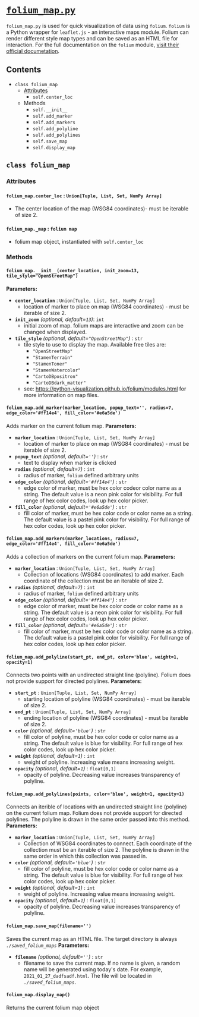 # [`folium_map.py`](../../folium_map.py)
`folium_map.py` is used for quick visualization of data using `folium`. `folium` is a Python wrapper for `leaflet.js` - an interactive maps module. Folium can render different style map types and can be saved as an HTML file for interaction. For the full documentation on the `folium` module, [visit their official documetation](https://python-visualization.github.io/folium/).

## Contents
- `class folium_map`
    - [Attributes](###Attributes)
        - `self.center_loc`
    - Methods 
        - `self.__init__`
        - `self.add_marker`
        - `self.add_markers`
        - `self.add_polyline`
        - `self.add_polylines`
        - `self.save_map`
        - `self.display_map`
        
## `class folium_map`
### Attributes 
#### `folium_map.center_loc` : `Union[Tuple, List, Set, NumPy Array]`
- The center location of the map (WSG84 coordinates)- must be iterable of size 2.
#### `folium_map._map` : `folium map`
- folium map object, instantiated with `self.center_loc`
### Methods
#### `folium_map.__init__(center_location, init_zoom=13, tile_style="OpenStreetMap")`
**Parameters:**
- **`center_location`** : `Union[Tuple, List, Set, NumPy Array]`
    - location of marker to place on map (WSG84 coordinates) - must be iterable of size 2. 
- **`init_zoom`** *(optional, default=`13`)*: `int`
    - initial zoom of map. folium maps are interactive and zoom can be changed when displayed. 
- **`tile_style`** *(optional, default=`"OpenStreetMap"`)* : `str` 
    - tile style to use to display the map. Available free tiles are: 
        - `"OpenStreetMap"`
        - `"StamenTerrain"`
        - `"StamenToner"`
        - `"StamenWatercolor"`
        - `"CartoDBpositron"`
        - `"CartoDBdark_matter"`
    - see: https://python-visualization.github.io/folium/modules.html for more information on map files.

#### `folium_map.add_marker(marker_location, popup_text='', radius=7, edge_color='#ff14e4', fill_color='#e6a5de')`
Adds marker on the current folium map. 
**Parameters:**
- **`marker_location`** : `Union[Tuple, List, Set, NumPy Array]`
    - location of marker to place on map (WSG84 coordinates) - must be iterable of size 2. 
- **`popup_text`** *(optional, default=`''`)* : `str`
    - text to display when marker is clicked 
- **`radius`** *(optional, default=`7`)* : `int`
    - radius of marker, `folium` defined arbitrary units
- **`edge_color`** *(optional, default=`'#ff14e4'`)* : `str`
    - edge color of marker, must be hex color codeor color name as a string. The default value is a neon pink color for visibility. For full range of hex color codes, look up hex color picker. 
- **`fill_color`** *(optional, default=`'#e6a5de'`)* : `str`
    - fill color of marker, must be hex color code or color name as a string. The default value is a pastel pink color for visibility. For full range of hex color codes, look up hex color picker. 

#### `folium_map.add_markers(marker_locations, radius=7, edge_color='#ff14e4', fill_color='#e6a5de')`
Adds a collection of markers on the current folium map. 
**Parameters:**
 - **`marker_location`** : `Union[Tuple, List, Set, NumPy Array]`
    - Collection of locations (WSG84 coordinates) to add marker. Each coordinate of the collection must be an iterable of size 2.
- **`radius`** *(optional, default=`7`)* : `int`
    - radius of marker, `folium` defined arbitrary units
- **`edge_color`** *(optional, default=`'#ff14e4'`)* : `str`
    - edge color of marker, must be hex color code or color name as a string. The default value is a neon pink color for visibility. For full range of hex color codes, look up hex color picker. 
- **`fill_color`** *(optional, default=`'#e6a5de'`)* : `str`
    - fill color of marker, must be hex color code or color name as a string. The default value is a pastel pink color for visibility. For full range of hex color codes, look up hex color picker. 

#### `folium_map.add_polyline(start_pt, end_pt, color='blue', weight=1, opacity=1)` 
Connects two points with an undirected straight line (polyline). Folium does not provide support for directed polylines. 
**Parameters:**
- **`start_pt`** : `Union[Tuple, List, Set, NumPy Array]`
    - starting location of polyline (WSG84 coordinates) - must be iterable of size 2. 
- **`end_pt`** : `Union[Tuple, List, Set, NumPy Array]`
    - ending location of polyline (WSG84 coordinates) - must be iterable of size 2. 
- **`color`** *(optional, default=`'blue'`)* : `str`
    - fill color of polyline, must be hex color code or color name as a string. The default value is blue for visibility. For full range of hex color codes, look up hex color picker. 
- **`weight`** *(optional, default=`1`)* : `int`
    - weight of polyline. Increasing value means increasing weight.
- **`opacity`** *(optional, default=`1`)* : `float[0,1]`
    - opacity of polyline. Decreasing value increases transparency of polyline. 

#### `folium_map.add_polylines(points, color='blue', weight=1, opacity=1)` 
Connects an iterible of locations with an undirected straight line (polyline) on the current folium map. Folium does not provide support for directed polylines. The polyline is drawn in the same order passed into this method.
**Parameters:**
- **`marker_location`** : `Union[Tuple, List, Set, NumPy Array]`
    - Collection of WSG84 coordinates to connect. Each coordinate of the collection must be an iterable of size 2. The polyline is drawn in the same order in which this collection was passed in.
- **`color`** *(optional, default=`'blue'`)* : `str`
    - fill color of polyline, must be hex color code or color name as a string. The default value is blue for visibility. For full range of hex color codes, look up hex color picker. 
- **`weight`** *(optional, default=`1`)* : `int`
    - weight of polyline. Increasing value means increasing weight.
- **`opacity`** *(optional, default=`1`)* : `float[0,1]`
    - opacity of polyline. Decreasing value increases transparency of polyline. 

#### `folium_map.save_map(filename='')` 
Saves the current map as an HTML file. The target directory is always *`./saved_folium_maps`*
**Parameters:**
- **`filename`** *(optional, default=`''`)* : `str`
    - filename to save the current map. If no name is given, a random name will be generated using today's date. For example, `2021_01_27_dadfsadf.html`. The file will be located in *`./saved_folium_maps`*.

#### `folium_map.display_map()` 
Returns the current folium map object





